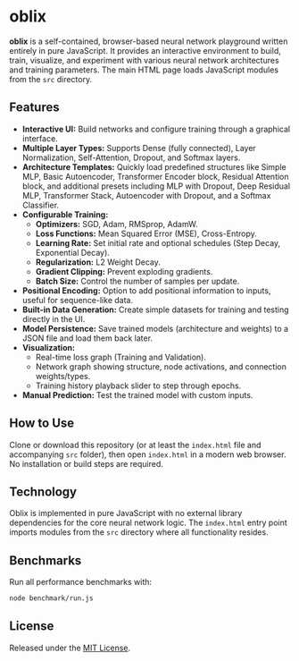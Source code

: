 # oblix

**oblix** is a self-contained, browser-based neural network playground written entirely in pure JavaScript. It provides an interactive environment to build, train, visualize, and experiment with various neural network architectures and training parameters. The main HTML page loads JavaScript modules from the `src` directory.

## Features

*   **Interactive UI:** Build networks and configure training through a graphical interface.
*   **Multiple Layer Types:** Supports Dense (fully connected), Layer Normalization, Self-Attention, Dropout, and Softmax layers.
*   **Architecture Templates:** Quickly load predefined structures like Simple MLP, Basic Autoencoder, Transformer Encoder block, Residual Attention block, and additional presets including MLP with Dropout, Deep Residual MLP, Transformer Stack, Autoencoder with Dropout, and a Softmax Classifier.
*   **Configurable Training:**
    *   **Optimizers:** SGD, Adam, RMSprop, AdamW.
    *   **Loss Functions:** Mean Squared Error (MSE), Cross-Entropy.
    *   **Learning Rate:** Set initial rate and optional schedules (Step Decay, Exponential Decay).
    *   **Regularization:** L2 Weight Decay.
    *   **Gradient Clipping:** Prevent exploding gradients.
    *   **Batch Size:** Control the number of samples per update.
*   **Positional Encoding:** Option to add positional information to inputs, useful for sequence-like data.
*   **Built-in Data Generation:** Create simple datasets for training and testing directly in the UI.
*   **Model Persistence:** Save trained models (architecture and weights) to a JSON file and load them back later.
*   **Visualization:**
    *   Real-time loss graph (Training and Validation).
    *   Network graph showing structure, node activations, and connection weights/types.
    *   Training history playback slider to step through epochs.
*   **Manual Prediction:** Test the trained model with custom inputs.

## How to Use

Clone or download this repository (or at least the `index.html` file and accompanying `src` folder), then open `index.html` in a modern web browser. No installation or build steps are required.

## Technology

Oblix is implemented in pure JavaScript with no external library dependencies for the core neural network logic. The `index.html` entry point imports modules from the `src` directory where all functionality resides.

## Benchmarks

Run all performance benchmarks with:

```bash
node benchmark/run.js
```


## License

Released under the [MIT License](LICENSE).
